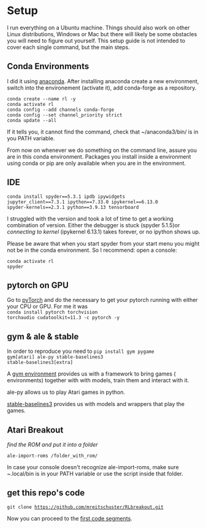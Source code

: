 
# Setup
I run everything on a Ubuntu machine. Things should also work on other Linux distributions, Windows or Mac but there will likely be some obstacles you will need to figure out yourself. This setup guide is not intended to cover each single command, but the main steps.

## Conda Environments
I did it using [anaconda](https://www.anaconda.com/). After installing anaconda create a new environment, switch into the environement (activate it), add conda-forge as a repository.

```
conda create --name rl -y
conda activate rl
conda config --add channels conda-forge
conda config --set channel_priority strict
conda update --all
```

If it tells you, it cannot find the command, check that ~/anaconda3/bin/ is in you PATH variable.


From now on whenever we do something on the command line, assure you are in this conda environment. Packages you install inside a environment using conda or pip are only available when you are in the environment.<br>



## IDE
<code>conda install spyder==5.3.1 ipdb ipywidgets jupyter_client==7.3.1 ipython==7.33.0 ipykernel==6.13.0 spyder-kernels==2.3.1 python==3.9.13 tensorboard</code><br>

I struggled with the version and took a lot of time to get a working combination of version. Either the debugger is stuck (spyder 5.1.5)or *connecting to kernel* (ipykernel 6.13.1) takes forever, or no ipython shows up.

Please be aware that when you start spyder from your start menu you might not be in the conda environment. So I recommend: open a console: 
```
conda activate rl 
spyder
```

## pytorch on GPU
Go to [pyTorch](https://pytorch.org/get-started/locally/) and do the necessary to get your pytorch running with either your CPU or GPU. For me it was <br>
<code>conda install pytorch torchvision torchaudio cudatoolkit=11.3 -c pytorch -y</code><br>



## gym & ale & stable

In order to reproduce you need to
<code>pip install gym pygame gym[atari] ale-py stable-baselines3 stable-baselines3[extra]</code><br>

A [gym environment](https://github.com/openai/gym) provides us with a framework to bring games ( environments) together with with models, train them and interact with it. 

ale-py allows us to play Atari games in python.

[stable-baselines3](https://stable-baselines3.readthedocs.io/en/master/) provides us with models and wrappers that play the games. 


## Atari Breakout

*find the ROM and put it into a folder*<br>

<code>ale-import-roms /folder_with_rom/</code><br>

In case your console doesn't recognize ale-import-roms, make sure ~.local/bin is in your PATH variable or use the script inside that folder.


## get this repo's code

<code>git clone https://github.com/mreitschuster/RLbreakout.git</code><br>


Now you can proceed to the [first code segments](../1_gym).
